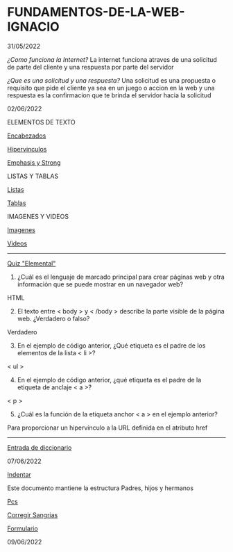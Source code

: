 # FUNDAMENTOS-DE-LA-WEB-IGNACIO

31/05/2022

*¿Como funciona la Internet?*
La internet funciona atraves de una solicitud de parte del cliente y una respuesta por parte del servidor

*¿Que es una solicitud y una respuesta?*
Una solicitud es una propuesta o requisito que pide el cliente ya sea en un juego o accion en la web y una respuesta es la confirmacion que te brinda el servidor hacia la solicitud

02/06/2022

ELEMENTOS DE TEXTO

<a href="ELEMENTOS DE TEXTO/encabezados.html">Encabezados</a>

<a href="ELEMENTOS DE TEXTO/hipervinculos.html">Hipervinculos</a>

<!-- Hipervínculos (etiquetas de anclaje)
Atributo importante: href (la URL a la que se enruta) -->

<a href="ELEMENTOS DE TEXTO/emphasis-y-strong.html">Emphasis y Strong</a>

<!-- <strong> y <em> se utilizan a menudo dentro de los párrafos -->

LISTAS Y TABLAS

<a href="LISTAS Y TABLAS/listas.html">Listas</a>

<!-- (viñetas): <ul> con <li> anidada que contiene los elementos de la lista
--
(numeradas): <ol> con <li> anidada que contiene los elementos de la lista -->

<a href="LISTAS Y TABLAS/tablas.html">Tablas</a>

<!-- <table> con <tr>anidada (filas de tabla) que contiene anidadas <th> o <td> para el encabezado o las celdas de datos regulares, respectivamente -->

IMAGENES Y VIDEOS

<a href="IMAGENES Y VIDEOS/imagenes.html">Imagenes</a>

<!-- Atributos importantes: src(la ruta del archivo de imagen)alt -->

<a href="IMAGENES Y VIDEOS/videos.html">Videos</a>

<!-- Atributos importantes: src(la ruta del archivo de video) y controls 
--
 Si queremos que un video se reproduzca de forma automática en navegadores modernos, debemos incluir autoplay, loop y muted -->

-------------------------------------------------------------------------

<a href="quizElemental.html">Quiz "Elemental"</a>

1. ¿Cuál es el lenguaje de marcado principal para crear páginas web y otra información que se puede mostrar en un navegador web?

HTML

2. El texto entre < body > y < /body > describe la parte visible de la página web. ¿Verdadero o falso?

Verdadero

3. En el ejemplo de código anterior, ¿Qué etiqueta es el padre de los elementos de la lista < li >?

< ul >

4. En el ejemplo de código anterior, ¿qué etiqueta es el padre de la etiqueta de anclaje < a >?

< p >

5. ¿Cuál es la función de la etiqueta anchor < a > en el ejemplo anterior?

Para proporcionar un hipervínculo a la URL definida en el atributo href

-------------------------------------------------------------------------

<a href="Diccionario de entrada/Entrada-de-diccionario.html">Entrada de diccionario</a>

07/06/2022

<a href="indentar.html">Indentar</a>

Este documento mantiene la estructura Padres, hijos y hermanos 

<a href="pcs.html">Pcs</a>

<a href="CorregirSangrias">Corregir Sangrias</a>

<!-- Crea un nuevo archivo en tu editor de texto (VS Code, Atom, Sublime...) e indenta correctamente el siguiente código -->

<a href="formulario.html">Formulario</a>

<!-- Formulario de registro: 

Practicar hacer lo principal de muchos sitios web: un formulario de registro

Practicar el uso de  form, input, select y textarea -->

09/06/2022